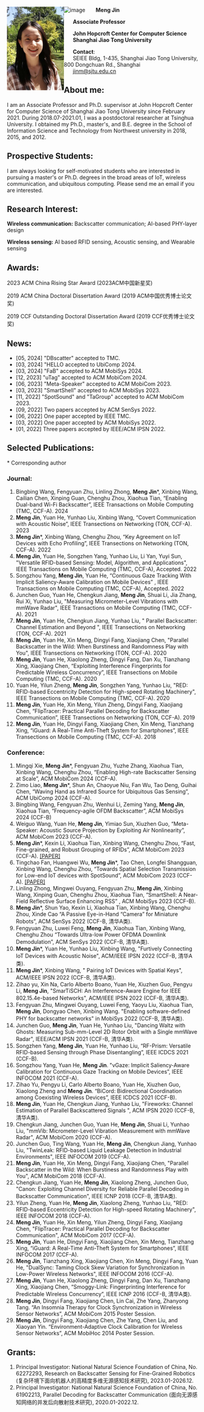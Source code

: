 ![image](https://github.com/yume-sjtu/yume-sjtu.github.io/assets/81575671/e3e1da77-11dc-4ea7-af33-3db50137f0ae)<img src="./jinmeng.jpg" width = "150" height = "220"  align=left />
&nbsp;&nbsp;&nbsp;&nbsp;&nbsp;&nbsp;<strong>Meng Jin</strong>  

&nbsp;&nbsp;&nbsp;&nbsp;&nbsp;&nbsp;<strong>Associate Professor</strong>  

&nbsp;&nbsp;&nbsp;&nbsp;&nbsp;&nbsp;<strong>John Hopcroft Center for Computer Science</strong>  
&nbsp;&nbsp;&nbsp;&nbsp;&nbsp;&nbsp;<strong>Shanghai Jiao Tong University</strong>  

&nbsp;&nbsp;&nbsp;&nbsp;&nbsp;&nbsp;<strong>Contact</strong>:  
&nbsp;&nbsp;&nbsp;&nbsp;&nbsp;&nbsp;SEIEE Bldg, 1-435, Shanghai Jiao Tong University, 800 Dongchuan Rd., Shanghai  
&nbsp;&nbsp;&nbsp;&nbsp;&nbsp;&nbsp;jinm@sjtu.edu.cn  



## About me:

I am an Associate Professor and Ph.D. supervisor at John Hopcroft Center for Computer Science of Shanghai Jiao Tong University since February 2021. During 2018.07-2021.01, I was a postdoctoral researcher at Tsinghua University. I obtained my Ph.D., master's, and B.E. degree in the School of Information Science and Technology from Northwest university in 2018, 2015, and 2012.

## Prospective Students:

I am always looking for self-motivated students who are interested in pursuing a master's or Ph.D. degrees in the broad areas of IoT, wireless communication, and ubiquitous computing. Please send me an email if you are interested.

## Research Interest:

**Wireless communication:** Backscatter communication; AI-based PHY-layer design 

**Wireless sensing:** AI based RFID sensing, Acoustic sensing, and Wearable sensing

## Awards:

2023 ACM China Rising Star Award (2023ACM中国新星奖)

2019 ACM China Doctoral Dissertation Award (2019 ACM中国优秀博士论文奖)  

2019 CCF Outstanding Doctoral Dissertation Award (2019 CCF优秀博士论文奖)

## News:

* [05, 2024] "DBscatter" accepted to TMC.
* [03, 2024] "HELLO accepted to UbiComp 2024.
* [03, 2024] "FaB" accepted to ACM MobiSys 2024.
* [12, 2023] "uTag" accepted to ACM MobiCom 2024.
* [06, 2023] "Meta-Speaker" accepted to ACM MobiCom 2023.
* [03, 2023] "SmartShell" accepted to ACM MobiSys 2023.
* [11, 2022] "SpotSound" and "TaGroup" accepted to ACM MobiCom 2023.
* [09, 2022] Two papers accepted by ACM SenSys 2022.
* [06, 2022] One paper accepted by IEEE TMC.
* [03, 2022] One paper accepted by ACM MobiSys 2022.
* [01, 2022] Three papers accepted by IEEE/ACM IPSN 2022.


## Selected Publications:
\* Corresponding author

### Journal:  
1.  Bingbing Wang, Fengyuan Zhu, Linling Zhong, **Meng Jin***, Xinbing Wang, Cailian Chen, Xinping Guan, Chenghu Zhou, Xiaohua Tian, “Enabling Dual-band Wi-Fi Backscatter”, IEEE Transactions on Mobile Computing (TMC, CCF-A). 2024
2.  **Meng Jin**, Yuan He, Yunhao Liu, Xinbing Wang, “Covert Communication with Acoustic Noise”, IEEE Transections on Networking (TON, CCF-A). 2023
3.	**Meng Jin***, Xinbing Wang, Chenghu Zhou, “Key Agreement on IoT Devices with Echo Profiling”, IEEE Transections on Networking (TON, CCF-A). 2022
4.	**Meng Jin**, Yuan He, Songzhen Yang, Yunhao Liu, Li Yan, Yuyi Sun, "Versatile RFID-based Sensing: Model, Algorithm, and Applications", IEEE Transactions on Mobile Computing (TMC, CCF-A), Accepted. 2022
5.	Songzhou Yang, **Meng Jin**, Yuan He, “Continuous Gaze Tracking With Implicit Saliency-Aware Calibration on Mobile Devices” , IEEE Transactions on Mobile Computing (TMC, CCF-A), Accepted. 2022
6.	Junchen Guo, Yuan He, Chengkun Jiang, **Meng Jin**, Shuai Li, Jia Zhang, Rui Xi, Yunhao Liu, "Measuring Micrometer-Level Vibrations with mmWave Radar", IEEE Transactions on Mobile Computing (TMC, CCF-A). 2021
7.	**Meng Jin**, Yuan He, Chengkun Jiang, Yunhao Liu, " Parallel Backscatter: Channel Estimation and Beyond ", IEEE Transections on Networking (TON, CCF-A). 2021
8.	**Meng Jin**, Yuan He, Xin Meng, Dingyi Fang, Xiaojiang Chen, "Parallel Backscatter in the Wild: When Burstiness and Randomness Play with You", IEEE Transections on Networking (TON, CCF-A). 2020
9.	**Meng Jin**, Yuan He, Xiaolong Zheng, Dingyi Fang, Dan Xu, Tianzhang Xing, Xiaojiang Chen, “Exploiting Interference Fingerprints for Predictable Wireless Concurrency”, IEEE Transections on Mobile Computing (TMC, CCF-A). 2020
10.	Yuan He, Yilun Zheng, **Meng Jin**, Songzhen Yang, Yunhao Liu, "RED: RFID-based Eccentricity Detection for High-speed Rotating Machinery", IEEE Transections on Mobile Computing (TMC, CCF-A). 2020
11.	**Meng Jin**, Yuan He, Xin Meng, Yilun Zheng, Dingyi Fang, Xiaojiang Chen, “FlipTracer: Practical Parallel Decoding for Backscatter Communication”, IEEE Transections on Networking (TON, CCF-A). 2019
12.	**Meng Jin**, Yuan He, Dingyi Fang, Xiaojiang Chen, Xin Meng, Tianzhang Xing, “iGuard: A Real-Time Anti-Theft System for Smartphones”, IEEE Transections on Mobile Computing (TMC, CCF-A). 2018



### Conference:  

1.	Mingqi Xie, **Meng Jin***, Fengyuan Zhu, Yuzhe Zhang, Xiaohua Tian, Xinbing Wang, Chenghu Zhou, “Enabling High-rate Backscatter Sensing at Scale”, ACM MobiCom 2024 (CCF-A).
2.	Zimo Liao, **Meng Jin***, Shun An, Chaoyue Niu, Fan Wu, Tao Deng, Guihai Chen, “Waving Hand as Infrared Source for Ubiquitous Gas Sensing”, ACM UbiComp 2024 (CCF-A).
3.	Bingbing Wang, Fengyuan Zhu, Wenhui Li, Zeming Yang, **Meng Jin**, Xiaohua Tian, “Frequency-agile OFDM Backscatter”, ACM MobiSys 2024 (CCF-B)
4.	Weiguo Wang, Yuan He, **Meng Jin**, Yimiao Sun, Xiuzhen Guo, “Meta-Speaker: Acoustic Source Projection by Exploiting Air Nonlinearity”, ACM MobiCom 2023 (CCF-A).
5.	**Meng Jin***, Kexin Li, Xiaohua Tian, Xinbing Wang, Chenghu Zhou, “Fast, Fine-grained, and Robust Grouping of RFIDs”, ACM MobiCom 2023 (CCF-A). [[PAPER]](https://github.com/yume-sjtu/yume-sjtu.github.io/raw/gh-pages/papers/TaGroup.pdf)
6.	Tingchao Fan, Huangwei Wu, **Meng Jin***, Tao Chen, Longfei Shangguan, Xinbing Wang, Chenghu Zhou, “Towards Spatial Selection Transmission for Low-end IoT devices with SpotSound”, ACM MobiCom 2023 (CCF-A). [[PAPER]](https://github.com/yume-sjtu/yume-sjtu.github.io/raw/gh-pages/papers/SpotSound.pdf)
7.	Linling Zhong, Mingwei Ouyang, Fengyuan Zhu, **Meng Jin**, Xinbing Wang, Xinping Guan, Chenghu Zhou, Xiaohua Tian, “SmartShell: A Near-Field Reflective Surface Enhancing RSS” , ACM MobiSys 2023 (CCF-B).
3.	**Meng Jin***,  Shun Yao, Kexin Li, Xiaohua Tian, Xinbing Wang, Chenghu Zhou, Xinde Cao “A Passive Eye-in-Hand “Camera” for Miniature Robots”, ACM SenSys 2022 (CCF-B, 清华A类).
4.	Fengyuan Zhu, Luwei Feng, **Meng Jin**, Xiaohua Tian, Xinbing Wang, Chenghu Zhou “Towards Ultra-low Power OFDMA Downlink Demodulation”, ACM SenSys 2022 (CCF-B, 清华A类).
5.	**Meng Jin***, Yuan He, Yunhao Liu, Xinbing Wang, "Furtively Connecting IoT Devices with Acoustic Noise", ACM/IEEE IPSN 2022 (CCF-B, 清华A类).
6.	**Meng Jin***, Xinbing Wang, " Pairing IoT Devices with Spatial Keys", ACM/IEEE IPSN 2022 (CCF-B, 清华A类).
7.	Zihao yu, Xin Na, Carlo Alberto Boano, Yuan He, Xiuzhen Guo, Pengyu Li, **Meng Jin**, "SmarTiSCH: An Interference-Aware Engine for IEEE 802.15.4e-based Networks", ACM/IEEE IPSN 2022 (CCF-B, 清华A类).
8.	Fengyuan Zhu, Mingwei Ouyang, Luwei Feng, Yaoyu Liu, Xiaohua Tian, **Meng Jin**, Dongyao Chen, Xinbing Wang. "Enabling software-defined PHY for backscatter networks" in MobiSys 2022 (CCF-B, 清华A类).
9.	Junchen Guo, **Meng Jin**, Yuan He, Yunhao Liu, "Dancing Waltz with Ghosts: Measuring Sub-mm-Level 2D Rotor Orbit with a Single mmWave Radar", IEEE/ACM IPSN 2021 (CCF-B, 清华A类).
10.	Songzhen Yang, **Meng Jin**, Yuan He, Yunhao Liu, “RF-Prism: Versatile RFID-based Sensing through Phase Disentangling”, IEEE ICDCS 2021 (CCF-B).
11.	Songzhou Yang, Yuan He, **Meng Jin**. "vGaze: Implicit Saliency-Aware Calibration for Continuous Gaze Tracking on Mobile Devices”, IEEE INFOCOM 2021 (CCF-A).
12.	Zihao Yu, Pengyu Li, Carlo Alberto Boano, Yuan He, Xiuzhen Guo, Xiaolong Zheng and **Meng Jin**. “BiCord: Bidirectional Coordination among Coexisting Wireless Devices”, IEEE ICDCS 2021 (CCF-B).
13.	**Meng Jin**, Yuan He, Chengkun Jiang, Yunhao Liu, "Fireworks: Channel Estimation of Parallel Backscattered Signals ", ACM IPSN 2020 (CCF-B, 清华A类).
14.	Chengkun Jiang, Junchen Guo, Yuan He, **Meng Jin**, Shuai Li, Yunhao Liu, "mmVib: Micrometer-Level Vibration Measurement with mmWave Radar", ACM MobiCom 2020 (CCF-A).
15.	Junchen Guo, Ting Wang, Yuan He, **Meng Jin**, Chengkun Jiang, Yunhao Liu, "TwinLeak: RFID-based Liquid Leakage Detection in Industrial Environments", IEEE INFOCOM 2019 (CCF-A).
16.	**Meng Jin**, Yuan He, Xin Meng, Dingyi Fang, Xiaojiang Chen, "Parallel Backscatter in the Wild: When Burstiness and Randomness Play with You", ACM MobiCom 2018 (CCF-A).
17.	Chengkun Jiang, Yuan He, **Meng Jin**, Xiaolong Zheng, Junchen Guo, "Canon: Exploiting Channel Diversity for Reliable Parallel Decoding in Backscatter Communication", IEEE ICNP 2018 (CCF-B, 清华A类).
18.	Yilun Zheng, Yuan He, **Meng Jin**, Xiaolong Zheng, Yunhao Liu, "RED: RFID-based Eccentricity Detection for High-speed Rotating Machinery", IEEE INFOCOM 2018 (CCF-A).
19.	**Meng Jin**, Yuan He, Xin Meng, Yilun Zheng, Dingyi Fang, Xiaojiang Chen, "FlipTracer: Practical Parallel Decoding for Backscatter Communication", ACM MobiCom 2017 (CCF-A).
20.	**Meng Jin**, Yuan He, Dingyi Fang, Xiaojiang Chen, Xin Meng, Tianzhang Xing, “iGuard: A Real-Time Anti-Theft System for Smartphones”, IEEE INFOCOM 2017 (CCF-A).
21.	**Meng Jin**, Tianzhang Xing, Xiaojiang Chen, Xin Meng, Dingyi Fang, Yuan He, "DualSync: Taming Clock Skew Variation for Synchronization in Low-Power Wireless Networks", IEEE INFOCOM 2016 (CCF-A).
22.	**Meng Jin**, Yuan He, Xiaolong Zheng, Dingyi Fang, Dan Xu, Tianzhang Xing, Xiaojiang Chen, “Smoggy-Link: Fingerprinting Interference for Predictable Wireless Concurrency”, IEEE ICNP 2016 (CCF-B, 清华A类).
23.	**Meng Jin**, Dingyi Fang, Xiaojiang Chen, Lin Cai, Zhe Yang, Zhanyong Tang. “An Insomnia Therapy for Clock Synchronization in Wireless Sensor Networks”, ACM MobiCom 2015 Poster Session.
24.	**Meng Jin**, Dingyi Fang, Xiaojiang Chen, Zhe Yang, Chen Liu, and Xiaoyan Yin. “Environment-Adaptive Clock Calibration for Wireless Sensor Networks”, ACM MobiHoc 2014 Poster Session.

## Grants:

1.	Principal Investigator: National Natural Science Foundation of China, No. 62272293, Research on Backscatter Sensing for Fine-Grained Robotics (复杂环境下面向机器人的高精度多维无源感知技术研究), 2023.01-2026.12.
2.	Principal Investigator: National Natural Science Foundation of China, No. 61902213, Parallel Decoding for Backscatter Communication (面向无源感知网络的并发后向散射技术研究), 2020.01-2022.12.

